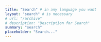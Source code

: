 ```yaml
---
title: "Search" # in any language you want
layout: "search" # is necessary
# url: "/archive"
# description: "Description for Search"
summary: "search"
placeholder: "Search..."
---
```

